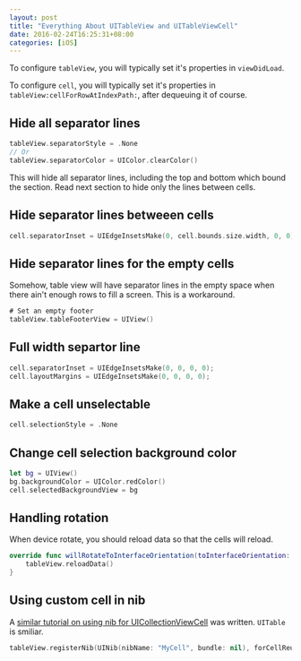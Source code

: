 ```yaml
---
layout: post
title: "Everything About UITableView and UITableViewCell"
date: 2016-02-24T16:25:31+08:00
categories: [iOS]
---
```


To configure `tableView`, you will typically set it's properties in `viewDidLoad`.

To configure `cell`, you will typically set it's properties in `tableView:cellForRowAtIndexPath:`, after dequeuing it of course.

## Hide all separator lines

```swift
tableView.separatorStyle = .None
// Or
tableView.separatorColor = UIColor.clearColor()
```

This will hide all separator lines, including the top and bottom which bound the section. Read next section to hide only the lines between cells.

## Hide separator lines betweeen cells

```swift
cell.separatorInset = UIEdgeInsetsMake(0, cell.bounds.size.width, 0, 0);
```

## Hide separator lines for the empty cells

Somehow, table view will have separator lines in the empty space when there ain't enough rows to fill a screen. This is a workaround.

```swift
# Set an empty footer
tableView.tableFooterView = UIView()
```

## Full width separtor line

```swift
cell.separatorInset = UIEdgeInsetsMake(0, 0, 0, 0);
cell.layoutMargins = UIEdgeInsetsMake(0, 0, 0, 0);
```

## Make a cell unselectable

```swift
cell.selectionStyle = .None
```

## Change cell selection background color

```swift
let bg = UIView()
bg.backgroundColor = UIColor.redColor()
cell.selectedBackgroundView = bg
```

## Handling rotation

When device rotate, you should reload data so that the cells will reload.

```swift
override func willRotateToInterfaceOrientation(toInterfaceOrientation: UIInterfaceOrientation, duration: NSTimeInterval) {
    tableView.reloadData()
}
```

## Using custom cell in nib

A [similar tutorial on using nib for UICollectionViewCell](/2016/04/06/using-custom-uicollectionviewcell-xib-in-storyboard/) was written. `UITable` is smiliar.

```swift
tableView.registerNib(UINib(nibName: "MyCell", bundle: nil), forCellReuseIdentifier: "cell")
```
